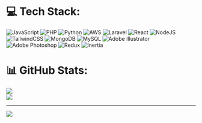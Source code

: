 
# 💻 Tech Stack:
![JavaScript](https://img.shields.io/badge/javascript-%23323330.svg?style=for-the-badge&logo=javascript&logoColor=%23F7DF1E) ![PHP](https://img.shields.io/badge/php-%23777BB4.svg?style=for-the-badge&logo=php&logoColor=white) ![Python](https://img.shields.io/badge/python-3670A0?style=for-the-badge&logo=python&logoColor=ffdd54) ![AWS](https://img.shields.io/badge/AWS-%23FF9900.svg?style=for-the-badge&logo=amazon-aws&logoColor=white) ![Laravel](https://img.shields.io/badge/laravel-%23FF2D20.svg?style=for-the-badge&logo=laravel&logoColor=white) ![React](https://img.shields.io/badge/react-%2320232a.svg?style=for-the-badge&logo=react&logoColor=%2361DAFB) ![NodeJS](https://img.shields.io/badge/node.js-6DA55F?style=for-the-badge&logo=node.js&logoColor=white) ![TailwindCSS](https://img.shields.io/badge/tailwindcss-%2338B2AC.svg?style=for-the-badge&logo=tailwind-css&logoColor=white) ![MongoDB](https://img.shields.io/badge/MongoDB-%234ea94b.svg?style=for-the-badge&logo=mongodb&logoColor=white) ![MySQL](https://img.shields.io/badge/mysql-%2300f.svg?style=for-the-badge&logo=mysql&logoColor=white) ![Adobe Illustrator](https://img.shields.io/badge/adobeillustrator-%23FF9A00.svg?style=for-the-badge&logo=adobeillustrator&logoColor=white) ![Adobe Photoshop](https://img.shields.io/badge/adobephotoshop-%2331A8FF.svg?style=for-the-badge&logo=adobephotoshop&logoColor=white) ![Redux](https://img.shields.io/badge/redux-%23593d88.svg?style=for-the-badge&logo=redux&logoColor=white) ![Inertia](https://imgs.search.brave.com/V0q4Mtnv7qsUui2X7NdZGwAW_TKXZzI5HWqURj_n0Z4/rs:fit:860:0:0:0/g:ce/aHR0cHM6Ly9naXRo/dWIuY29tL2lubm9j/ZW56aS9hd2Vzb21l/LWluZXJ0aWFqcy9y/YXcvbWFpbi9hc3Nl/dHMvbG9nby5zdmc) 

# 📊 GitHub Stats:
![](https://github-readme-stats.vercel.app/api?username=ludo06000&theme=dark&hide_border=false&include_all_commits=true&count_private=true)<br/>
![](https://github-readme-streak-stats.herokuapp.com/?user=ludo06000&theme=dark&hide_border=false)<br/>

---
[![](https://visitcount.itsvg.in/api?id=ludo06000&icon=0&color=0)](https://visitcount.itsvg.in)

<!-- Proudly created with GPRM ( https://gprm.itsvg.in ) -->


